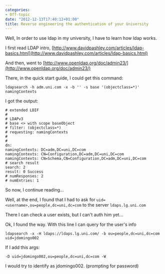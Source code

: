 ```yaml
---
categories:
- Off-topic
date: "2012-12-13T17:40:12+01:00"
title: Reverse engineering the authentication of your University
---
```

Well, In order to use ldap in my university, I have to learn how ldap works.

I first read LDAP intro, [http://www.davidpashley.com/articles/ldap-basics.html](http://www.davidpashley.com/articles/ldap-basics.html)

And then, went to [http://www.openldap.org/doc/admin23/](http://www.openldap.org/doc/admin23/)

There, in the quick start guide, I could get this command:

```
ldapsearch -h adm.uni.com -x -b '' -s base '(objectclass=*)' namingContexts
```

I got the output:

```
# extended LDIF
#
# LDAPv3
# base <> with scope baseObject
# filter: (objectclass=*)
# requesting: namingContexts
#
#
dn:
namingContexts: DC=adm,DC=uni,DC=com
namingContexts: CN=Configuration,DC=adm,DC=uni,DC=com
namingContexts: CN=Schema,CN=Configuration,DC=adm,DC=uni,DC=com
# search result
search: 2
result: 0 Success
# numResponses: 2
# numEntries: 1
```

So now, I continue reading...

Well, at the end, I found that I had to ask for `uid=<username>,ou=people,dc=uni,dc=com` to the server `ldaps.lg.uni.com`

There I can check a user exists, but I can't auth him yet...

Ok, I found the way. With this line I can query for the user's info

```
ldapsearch -x -H ldaps://ldaps.lg.uni.com/ -b ou=people,dc=uni,dc=com uid=jdomingo002
```

If I add this args:

```
-D uid=jdomingo002,ou=people,dc=uni,dc=com -W
```

I would try to identify as jdomingo002\. (prompting for password)
